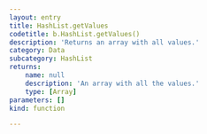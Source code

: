 ```yaml
---
layout: entry
title: HashList.getValues
codetitle: b.HashList.getValues()
description: 'Returns an array with all values.'
category: Data
subcategory: HashList
returns:
    name: null
    description: 'An array with all the values.'
    type: [Array]
parameters: []
kind: function

---
```

